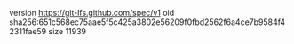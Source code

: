 version https://git-lfs.github.com/spec/v1
oid sha256:651c568ec75aae5f5c425a3802e56209f0fbd2562f6a4ce7b9584f42311fae59
size 11939
